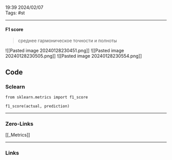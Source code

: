 19:39     2024/02/07    
Tags: #st
____
#### F1 score
> среднее гармоническое точности и полноты

![[Pasted image 20240128230451.png]]
![[Pasted image 20240128230505.png]]
![[Pasted image 20240128230554.png]]

## Code
### Sclearn
```
from sklearn.metrics import f1_score

f1_score(actual, prediction)
```


____
### Zero-Links
[[_Metrics]]

____
### Links

